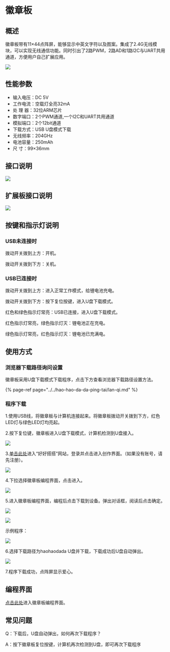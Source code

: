# 徽章板

## 概述

徽章板带有11×44点阵屏，能够显示中英文字符以及图案。集成了2.4G无线模块，可以实现无线通信功能。同时引出了2路PWM，2路AD和1路I2C与UART共用通道，方便用户自己扩展应用。

![](../.gitbook/assets/huizhang-1.png)

## 性能参数

* 输入电压：DC 5V
* 工作电流：空载灯全亮32mA
* 处 理 器：32位ARM芯片
* 数字端口：2个PWM通道,一个I2C和UART共用通道
* 模拟端口：2个12bit通道
* 下载方式：USB U盘模式下载
* 无线频率：204GHz
* 电池容量：250mAh
* 尺        寸：99×36mm

## 接口说明

![](../.gitbook/assets/huizhang-2.png)

## 扩展板接口说明

![](../.gitbook/assets/huizhang-4.png)

## 按键和指示灯说明

### USB未连接时

拨动开关拨到上方：开机。

拨动开关拨到下方：关机。

### USB已连接时

拨动开关拨到上方：进入正常工作模式，给锂电池充电。

拨动开关拨到下方：按下复位按键，进入U盘下载模式。

红色和绿色指示灯常亮：USB已连接，进入U盘下载模式。

红色指示灯常亮，绿色指示灯灭：锂电池正在充电。

绿色指示灯常亮，红色指示灯灭：锂电池已充满电。

## 使用方式

### 浏览器下载路径询问设置

徽章板采用U盘下载模式下载程序，点击下方查看浏览器下载路径设置方法。

{% page-ref page="../../hao-hao-da-da-ping-tai/lan-qi.md" %}

### 程序下载

1.使用USB线，将徽章板与计算机连接起来。将徽章板拨动开关拨到下方，红色LED灯与绿色LED灯均亮起。

2.按下复位键，徽章板进入U盘下载模式，计算机检测到U盘接入。

![](../.gitbook/assets/haodabit-3.png)

3.[单击此处](http://www.haohaodada.com)进入“好好搭搭”网站，登录并点击进入创作界面。（如果没有账号，请先注册）。

![](../.gitbook/assets/huizhang-3.png)

4.下拉选择徽章板编程界面，点击进入。

![](../.gitbook/assets/huizhang-5.png)

5.进入徽章板编程界面，编程后点击下载到设备。弹出对话框，阅读后点击确定。

![](../.gitbook/assets/huizhang-6.png)

![](../.gitbook/assets/huizhang-7.png)

示例程序：

![](../.gitbook/assets/huizhang-9.png)

6.选择下载路径为haohaodada U盘并下载，下载成功后U盘自动弹出。

![](../.gitbook/assets/huizhang-8.png)

7.程序下载成功，点阵屏显示爱心。


## 编程界面

[点击此处](http://haohaodada.com/hz/)进入徽章板编程界面。

## 常见问题

Q：下载后，U盘自动弹出，如何再次下载程序？

A：按下徽章板复位按键，计算机再次检测到U盘，即可再次下载程序

